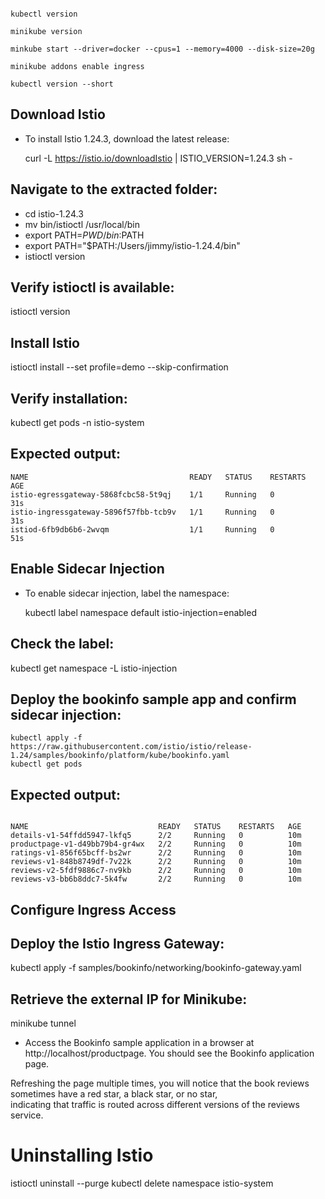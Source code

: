 
```

kubectl version

minikube version

minkube start --driver=docker --cpus=1 --memory=4000 --disk-size=20g

minikube addons enable ingress

kubectl version --short

```

## Download Istio

- To install Istio 1.24.3, download the latest release:

  curl -L https://istio.io/downloadIstio | ISTIO_VERSION=1.24.3 sh -

## Navigate to the extracted folder:

- cd istio-1.24.3<br>
- mv bin/istioctl /usr/local/bin
- export PATH=$PWD/bin:$PATH
- export PATH="$PATH:/Users/jimmy/istio-1.24.4/bin"
- istioctl version

## Verify istioctl is available:

  istioctl version

## Install Istio

istioctl install --set profile=demo --skip-confirmation


## Verify installation:

kubectl get pods -n istio-system


## Expected output:
```
NAME                                    READY   STATUS    RESTARTS   AGE
istio-egressgateway-5868fcbc58-5t9qj    1/1     Running   0          31s
istio-ingressgateway-5896f57fbb-tcb9v   1/1     Running   0          31s
istiod-6fb9db6b6-2wvqm                  1/1     Running   0          51s
```


## Enable Sidecar Injection

- To enable sidecar injection, label the namespace:

  kubectl label namespace default istio-injection=enabled

## Check the label:

kubectl get namespace -L istio-injection


## Deploy the bookinfo sample app and confirm sidecar injection:


```
kubectl apply -f https://raw.githubusercontent.com/istio/istio/release-1.24/samples/bookinfo/platform/kube/bookinfo.yaml
kubectl get pods

```


## Expected output:

```

NAME                             READY   STATUS    RESTARTS   AGE
details-v1-54ffdd5947-lkfq5      2/2     Running   0          10m
productpage-v1-d49bb79b4-gr4wx   2/2     Running   0          10m
ratings-v1-856f65bcff-bs2wr      2/2     Running   0          10m
reviews-v1-848b8749df-7v22k      2/2     Running   0          10m
reviews-v2-5fdf9886c7-nv9kb      2/2     Running   0          10m
reviews-v3-bb6b8ddc7-5k4fw       2/2     Running   0          10m

```

## Configure Ingress Access

## Deploy the Istio Ingress Gateway:

kubectl apply -f samples/bookinfo/networking/bookinfo-gateway.yaml

## Retrieve the external IP for Minikube:

minikube tunnel


- Access the Bookinfo sample application in a browser at http://localhost/productpage. You should see the Bookinfo application page.


 Refreshing the page multiple times, you will notice that the book reviews sometimes have a red star, a black star, or no star, </br>
 indicating that traffic is routed across different versions of the reviews service.


# Uninstalling Istio


istioctl uninstall --purge
kubectl delete namespace istio-system



























































  
